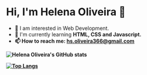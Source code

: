 <h1>Hi, I'm Helena Oliveira 👋</h1>

- 👀 I am interested in Web Development.
- 🌱 I'm currently learning <strong>HTML<strong/>, <strong>CSS</strong> and <strong>Javascript</strong>.
- 📫 How to reach me: <strong>hs.oliveira366@gmail.com</strong>


![Helena Oliveira's GitHub stats](https://github-readme-stats.vercel.app/api?username=HelenaOliveira366&show_icons=true&theme=radical)


[![Top Langs](https://github-readme-stats.vercel.app/api/top-langs/?username=HelenaOliveira366&layout=compact&theme=radical)](https://github.com/HelenaOliveira366/github-readme-stats)
